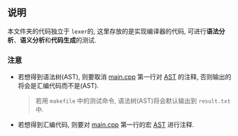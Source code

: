 ## 说明

本文件夹的代码独立于 `lexer`的, 这里存放的是实现编译器的代码, 可进行**语法分析**、**语义分析**和**代码生成**的测试. 

### 注意
- 若想得到语法树(AST), 则要取消 [main.cpp](./main.cpp#1) 第一行对 [AST](./main.cpp#1) 的注释, 否则输出的将会是汇编代码而不是(AST). 
  > 若用 `makefile` 中的测试命令, 语法树(AST)将会默认输出到 `result.txt` 中.
- 若想得到汇编代码, 则要对 [main.cpp](./main.cpp#1) 第一行的宏 [AST](./main.cpp#1) 进行注释. 
